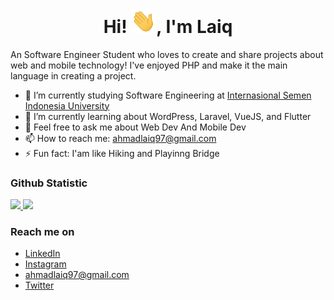 <h1 align="center">Hi! <img src="https://raw.githubusercontent.com/ABSphreak/ABSphreak/master/gifs/Hi.gif" width="40px" />, I'm Laiq</h1>

An Software Engineer Student who loves to create and share projects about web and mobile technology! I've enjoyed PHP and make it the main language in creating a project.


- 🔭 I’m currently studying Software Engineering at <a href="https://uisi.ac.id/">Internasional Semen Indonesia University</a>
- 🌱 I’m currently learning about WordPress, Laravel, VueJS, and Flutter
- 💬 Feel free to ask me about Web Dev And Mobile Dev
- 📫 How to reach me: ahmadlaiq97@gmail.com
- ⚡ Fun fact: I'am like Hiking and Playinng Bridge

  
### Github Statistic
<p align="left">
<a href="https://github.com/ahmadlaiq97">
  <img height="180em" src="https://github-readme-stats-eight-theta.vercel.app/api?username=ahmadlaiq97&show_icons=true&theme=algolia&include_all_commits=true&count_private=true"/>
  <img height="180em" src="https://github-readme-stats-eight-theta.vercel.app/api/top-langs/?username=ahmadlaiq97&layout=compact&langs_count=8&theme=algolia"/>
</a>
</p>

### Reach me on
- <a href="https://linkedin.com/in/ahmad-nurul-laiq/">LinkedIn</a>
- <a href="https://www.instagram.com/ahmadlaiq__">Instagram</a>
- ahmadlaiq97@gmail.com
- <a href="https://ww.twitter.com/laiqahmad97">Twitter</a>
